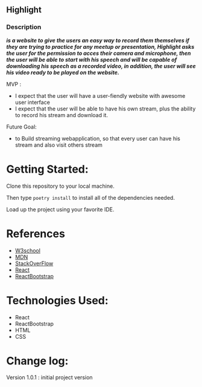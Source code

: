 ## Highlight

### Description

***is a website to give the users an easy way to record them themselves if they are trying to practice for any meetup or presentation, Highlight asks the user for the permission to acces their camera and microphone, then the user will be able to start with his speech and will be capable of downloading his speech as a recorded video, in addition, the user will see his video ready to be played on the website.***

MVP : 

* I expect that the user will have a user-fiendly website with awesome user interface
* I expect that the user will be able to have his own stream, plus the ability to record his stream and download it.

Future Goal:

* to Build streaming webapplication, so that every user can have his stream and also visit others stream

# Getting Started:

Clone this repository to your local machine.

Then type `poetry install` to install all of the dependencies needed.

Load up the project using your favorite IDE.


# References
* [W3school](https://www.w3schools.com/)
* [MDN](https://developer.mozilla.org/en-US/)
* [StackOverFlow](https://stackoverflow.com/)
* [React](https://reactjs.org/)
* [ReactBootstrap](https://react-bootstrap.github.io/)


# Technologies Used:
* React
* ReactBootstrap 
* HTML
* CSS

# Change log:

Version 1.0.1 : initial project version

